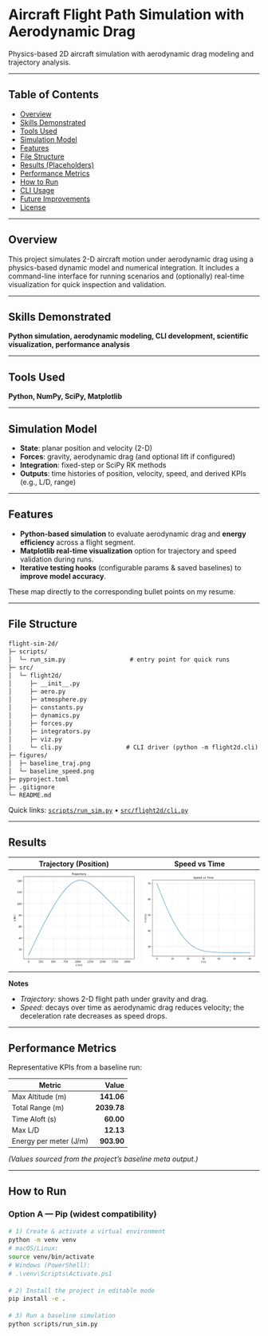 # Aircraft Flight Path Simulation with Aerodynamic Drag

Physics-based 2D aircraft simulation with aerodynamic drag modeling and trajectory analysis.


---

## Table of Contents
- [Overview](#overview)
- [Skills Demonstrated](#skills-demonstrated)
- [Tools Used](#tools-used)
- [Simulation Model](#simulation-model)
- [Features](#features)
- [File Structure](#file-structure)
- [Results (Placeholders)](#results-placeholders)
- [Performance Metrics](#performance-metrics)
- [How to Run](#how-to-run)
- [CLI Usage](#cli-usage)
- [Future Improvements](#future-improvements)
- [License](#license)

---

## Overview
This project simulates 2-D aircraft motion under aerodynamic drag using a physics-based dynamic model and numerical integration. It includes a command-line interface for running scenarios and (optionally) real-time visualization for quick inspection and validation.

---

## Skills Demonstrated
**Python simulation, aerodynamic modeling, CLI development, scientific visualization, performance analysis**

---

## Tools Used
**Python, NumPy, SciPy, Matplotlib**

---

## Simulation Model
- **State**: planar position and velocity (2-D)
- **Forces**: gravity, aerodynamic drag (and optional lift if configured)
- **Integration**: fixed-step or SciPy RK methods
- **Outputs**: time histories of position, velocity, speed, and derived KPIs (e.g., L/D, range)

---

## Features
- **Python-based simulation** to evaluate aerodynamic drag and **energy efficiency** across a flight segment.  
- **Matplotlib real-time visualization** option for trajectory and speed validation during runs.  
- **Iterative testing hooks** (configurable params & saved baselines) to **improve model accuracy**.

These map directly to the corresponding bullet points on my resume.

---

## File Structure

```
flight-sim-2d/
├─ scripts/
│  └─ run_sim.py                  # entry point for quick runs
├─ src/
│  └─ flight2d/
│     ├─ __init__.py
│     ├─ aero.py
│     ├─ atmosphere.py
│     ├─ constants.py
│     ├─ dynamics.py
│     ├─ forces.py
│     ├─ integrators.py
│     ├─ viz.py
│     └─ cli.py                  # CLI driver (python -m flight2d.cli)
├─ figures/
│  ├─ baseline_traj.png          
│  └─ baseline_speed.png         
├─ pyproject.toml
├─ .gitignore
└─ README.md
```

Quick links: [`scripts/run_sim.py`](scripts/run_sim.py) • [`src/flight2d/cli.py`](src/flight2d/cli.py)

---

## Results

| Trajectory (Position) | Speed vs Time |
|---|---|
| ![](figures/baseline_traj.png) | ![](figures/baseline_speed.png) |


**Notes**
- *Trajectory:* shows 2-D flight path under gravity and drag.
- *Speed:* decays over time as aerodynamic drag reduces velocity; the deceleration rate decreases as speed drops.

---

## Performance Metrics
Representative KPIs from a baseline run:

| Metric | Value |
|---|---:|
| Max Altitude (m) | **141.06** |
| Total Range (m) | **2039.78** |
| Time Aloft (s) | **60.00** |
| Max L/D | **12.13** |
| Energy per meter (J/m) | **903.90** |

*(Values sourced from the project’s baseline meta output.)*

---

## How to Run

### Option A — Pip (widest compatibility)
```bash
# 1) Create & activate a virtual environment
python -m venv venv
# macOS/Linux:
source venv/bin/activate
# Windows (PowerShell):
# .\venv\Scripts\Activate.ps1

# 2) Install the project in editable mode
pip install -e .

# 3) Run a baseline simulation
python scripts/run_sim.py
